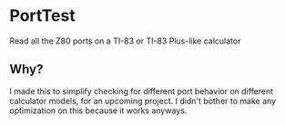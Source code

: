 # PortTest
Read all the Z80 ports on a TI-83 or TI-83 Plus-like calculator

## Why?
I made this to simplify checking for different port behavior on different calculator models, for an upcoming project. I didn't bother to make any optimization on this because it works anyways. 
